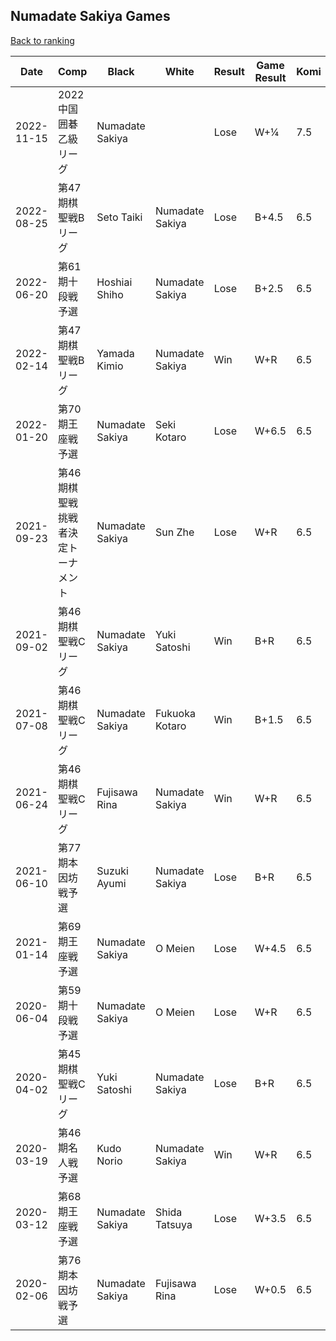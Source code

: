 ## Numadate Sakiya Games

[Back to ranking](../../index.md)




| **Date** | **Comp** | **Black** | **White** | **Result** | **Game Result** | **Komi** | **Rating** | **Diff** | 
| --- | --- | --- | --- | --- | --- | --- | --- | --- |
| 2022-11-15 | 2022中国囲碁乙級リーグ | Numadate Sakiya |  | Lose | W+¼ | 7.5 | 2403 | -319 | 
| 2022-08-25 | 第47期棋聖戦Bリーグ | Seto Taiki | Numadate Sakiya | Lose | B+4.5 | 6.5 | 2722 | -436 | 
| 2022-06-20 | 第61期十段戦予選 | Hoshiai Shiho | Numadate Sakiya | Lose | B+2.5 | 6.5 | 3158 | 49 | 
| 2022-02-14 | 第47期棋聖戦Bリーグ | Yamada Kimio | Numadate Sakiya | Win | W+R | 6.5 | 3109 | 73 | 
| 2022-01-20 | 第70期王座戦予選 | Numadate Sakiya | Seki Kotaro | Lose | W+6.5 | 6.5 | 3036 | 98 | 
| 2021-09-23 | 第46期棋聖戦挑戦者決定トーナメント  | Numadate Sakiya | Sun Zhe | Lose | W+R | 6.5 | 2938 | 48 | 
| 2021-09-02 | 第46期棋聖戦Cリーグ | Numadate Sakiya | Yuki Satoshi | Win | B+R | 6.5 | 2890 | 67 | 
| 2021-07-08 | 第46期棋聖戦Cリーグ | Numadate Sakiya | Fukuoka Kotaro | Win | B+1.5 | 6.5 | 2823 | 206 | 
| 2021-06-24 | 第46期棋聖戦Cリーグ | Fujisawa Rina | Numadate Sakiya | Win | W+R | 6.5 | 2617 | 338 | 
| 2021-06-10 | 第77期本因坊戦予選 | Suzuki Ayumi | Numadate Sakiya | Lose | B+R | 6.5 | 2279 | 0 | 
| 2021-01-14 | 第69期王座戦予選 | Numadate Sakiya | O Meien | Lose | W+4.5 | 6.5 | 2279 | -381 | 
| 2020-06-04 | 第59期十段戦予選 | Numadate Sakiya | O Meien | Lose | W+R | 6.5 | 2660 | -150 | 
| 2020-04-02 | 第45期棋聖戦Cリーグ | Yuki Satoshi | Numadate Sakiya | Lose | B+R | 6.5 | 2810 | -54 | 
| 2020-03-19 | 第46期名人戦予選 | Kudo Norio | Numadate Sakiya | Win | W+R | 6.5 | 2864 | 61 | 
| 2020-03-12 | 第68期王座戦予選 | Numadate Sakiya | Shida Tatsuya | Lose | W+3.5 | 6.5 | 2803 | -70 | 
| 2020-02-06 | 第76期本因坊戦予選 | Numadate Sakiya | Fujisawa Rina | Lose | W+0.5 | 6.5 | 2873 | missing |




